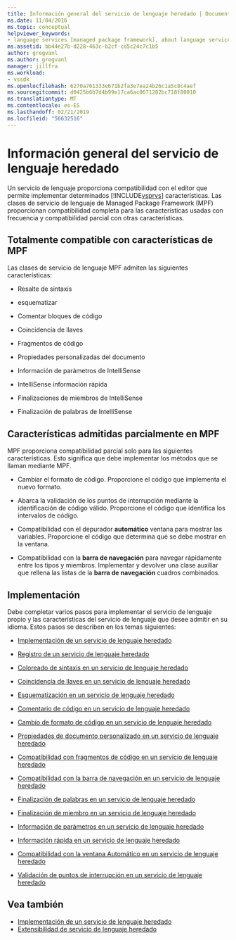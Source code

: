 ```yaml
---
title: Información general del servicio de lenguaje heredado | Documentos de Microsoft
ms.date: 11/04/2016
ms.topic: conceptual
helpviewer_keywords:
- language services [managed package framework], about language services
ms.assetid: bb44e27b-d228-463c-b2cf-cd5c24c7c1b5
author: gregvanl
ms.author: gregvanl
manager: jillfra
ms.workload:
- vssdk
ms.openlocfilehash: 6270a761333e671b2fa3e7ea24b26c1a5c8c4aef
ms.sourcegitcommit: d0425b6b7d4b99e17ca6ac0671282bc718f80910
ms.translationtype: MT
ms.contentlocale: es-ES
ms.lasthandoff: 02/21/2019
ms.locfileid: "56632516"
---
```

# <a name="legacy-language-service-overview"></a>Información general del servicio de lenguaje heredado
Un servicio de lenguaje proporciona compatibilidad con el editor que permite implementar determinados [!INCLUDE[vsprvs](../../code-quality/includes/vsprvs_md.md)] características. Las clases de servicio de lenguaje de Managed Package Framework (MPF) proporcionan compatibilidad completa para las características usadas con frecuencia y compatibilidad parcial con otras características.

## <a name="fully-supported-features-in-the-mpf"></a>Totalmente compatible con características de MPF
 Las clases de servicio de lenguaje MPF admiten las siguientes características:

-   Resalte de sintaxis

-   esquematizar

-   Comentar bloques de código

-   Coincidencia de llaves

-   Fragmentos de código

-   Propiedades personalizadas del documento

-   Información de parámetros de IntelliSense

-   IntelliSense información rápida

-   Finalizaciones de miembros de IntelliSense

-   Finalización de palabras de IntelliSense

## <a name="partially-supported-features-in-the-mpf"></a>Características admitidas parcialmente en MPF
 MPF proporciona compatibilidad parcial solo para las siguientes características. Esto significa que debe implementar los métodos que se llaman mediante MPF.

-   Cambiar el formato de código. Proporcione el código que implementa el nuevo formato.

-   Abarca la validación de los puntos de interrupción mediante la identificación de código válido. Proporcione el código que identifica los intervalos de código.

-   Compatibilidad con el depurador **automático** ventana para mostrar las variables. Proporcione el código que determina qué se debe mostrar en la ventana.

-   Compatibilidad con la **barra de navegación** para navegar rápidamente entre los tipos y miembros. Implementar y devolver una clase auxiliar que rellena las listas de la **barra de navegación** cuadros combinados.

## <a name="implementation"></a>Implementación
 Debe completar varios pasos para implementar el servicio de lenguaje propio y las características del servicio de lenguaje que desee admitir en su idioma. Estos pasos se describen en los temas siguientes:

-   [Implementación de un servicio de lenguaje heredado](../../extensibility/internals/implementing-a-legacy-language-service2.md)

-   [Registro de un servicio de lenguaje heredado](../../extensibility/internals/registering-a-legacy-language-service1.md)

-   [Coloreado de sintaxis en un servicio de lenguaje heredado](../../extensibility/internals/syntax-colorizing-in-a-legacy-language-service.md)

-   [Coincidencia de llaves en un servicio de lenguaje heredado](../../extensibility/internals/brace-matching-in-a-legacy-language-service.md)

-   [Esquematización en un servicio de lenguaje heredado](../../extensibility/internals/outlining-in-a-legacy-language-service.md)

-   [Comentario de código en un servicio de lenguaje heredado](../../extensibility/internals/commenting-code-in-a-legacy-language-service.md)

-   [Cambio de formato de código en un servicio de lenguaje heredado](../../extensibility/internals/reformatting-code-in-a-legacy-language-service.md)

-   [Propiedades de documento personalizado en un servicio de lenguaje heredado](../../extensibility/internals/custom-document-properties-in-a-legacy-language-service.md)

-   [Compatibilidad con fragmentos de código en un servicio de lenguaje heredado](../../extensibility/internals/support-for-code-snippets-in-a-legacy-language-service.md)

-   [Compatibilidad con la barra de navegación en un servicio de lenguaje heredado](../../extensibility/internals/support-for-the-navigation-bar-in-a-legacy-language-service.md)

-   [Finalización de palabras en un servicio de lenguaje heredado](../../extensibility/internals/word-completion-in-a-legacy-language-service.md)

-   [Finalización de miembro en un servicio de lenguaje heredado](../../extensibility/internals/member-completion-in-a-legacy-language-service.md)

-   [Información de parámetros en un servicio de lenguaje heredado](../../extensibility/internals/parameter-info-in-a-legacy-language-service2.md)

-   [Información rápida en un servicio de lenguaje heredado](../../extensibility/internals/quick-info-in-a-legacy-language-service.md)

-   [Compatibilidad con la ventana Automático en un servicio de lenguaje heredado](../../extensibility/internals/support-for-the-autos-window-in-a-legacy-language-service.md)

-   [Validación de puntos de interrupción en un servicio de lenguaje heredado](../../extensibility/internals/validating-breakpoints-in-a-legacy-language-service.md)

## <a name="see-also"></a>Vea también
- [Implementación de un servicio de lenguaje heredado](../../extensibility/internals/implementing-a-legacy-language-service1.md)
- [Extensibilidad de servicio de lenguaje heredado](../../extensibility/internals/legacy-language-service-extensibility.md)